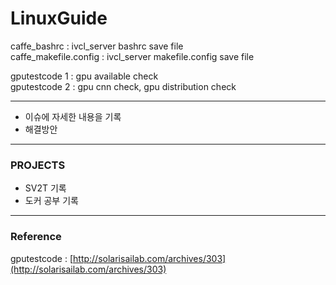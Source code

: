 # LinuxGuide
  
caffe_bashrc : ivcl_server bashrc save file  
caffe_makefile.config : ivcl_server makefile.config save file  

  
gputestcode 1 : gpu available check  
gputestcode 2 : gpu cnn check, gpu distribution check  
  
---  
- 이슈에 자세한 내용을 기록
- 해결방안
  
---
### PROJECTS
- SV2T 기록
- 도커 공부 기록

---
### Reference

gputestcode : [http://solarisailab.com/archives/303](http://solarisailab.com/archives/303)
